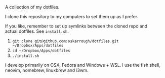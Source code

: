A collection of my dotfiles.

I clone this repository to my computers to set them up as I prefer.

If you like, remember to set up symlinks between the cloned repo and actual dotfiles. See `install.sh`.

1. `git clone git@github.com:oskarrough/dotfiles.git ~/Dropbox/Apps/dotfiles`
2. `cd ~/Dropbox/Apps/dotfiles`
3. `./install.sh`

I develop primarily on OSX, Fedora and Windows + WSL. I use the fish shell, neovim, homebrew, linuxbrew and i3wm.
